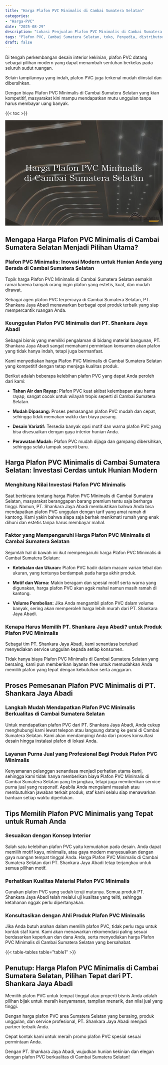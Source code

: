 ```yaml
---
title: "Harga Plafon PVC Minimalis di Cambai Sumatera Selatan"
categories: 
- "Harga-PVC"
date: "2025-08-29"
description: "Lokasi Penjualan Plafon PVC Minimalis di Cambai Sumatera Selatan untuk hunian, perkantoran, serta toko. Material berkualitas, pilihan motif, variasi warna menarik, beserta jasa pemasangan dikerjakan oleh tim ahli dan jaminan resmi!|Servis penjualan Plafon PVC Minimalis di Cambai Sumatera Selatan bagi keperluan rumah, office, maupun ritel, dengan material unggulan dan instalasi oleh teknisi ahli dan kepastian resmi.|Pilihan Plafon PVC Minimalis di Cambai Sumatera Selatan yang andal bagi tempat tinggal, office, dan toko, bersama material unggulan dan pemasangan oleh tim profesional serta garansi resmi.|Penjualan Plafon PVC Minimalis di Cambai Sumatera Selatan untuk tempat tinggal, kantor, dan ritel, dengan material unggulan dan penempatan ditangani oleh tim profesional, lengkap dengan kepastian resmi.}"
tags: "Plafon PVC, Cambai Sumatera Selatan, toko, Penyedia, distributor"
draft: false
---
```


Di tengah perkembangan desain interior kekinian, plafon PVC datang sebagai pilihan modern yang dapat menambah sentuhan berkelas pada seluruh sudut ruangan.

Selain tampilannya yang indah, plafon PVC juga terkenal mudah diinstal dan dibersihkan.

Dengan biaya Plafon PVC Minimalis di Cambai Sumatera Selatan yang kian kompetitif, masyarakat kini mampu mendapatkan mutu unggulan tanpa harus membayar uang banyak.

{{< toc >}}

![Harga Plafon PVC Minimalis di Cambai Sumatera Selatan](/images/Harga-PVC/Harga-Plafon-PVC-Minimalis-di-Cambai-Sumatera-Selatan.png)


## Mengapa Harga Plafon PVC Minimalis di Cambai Sumatera Selatan Menjadi Pilihan Utama?

### Plafon PVC Minimalis: Inovasi Modern untuk Hunian Anda yang Berada di Cambai Sumatera Selatan

Topik harga Plafon PVC Minimalis di Cambai Sumatera Selatan semakin ramai karena banyak orang ingin plafon yang estetis, kuat, dan mudah dirawat.

Sebagai agen plafon PVC terpercaya di Cambai Sumatera Selatan, PT. Shankara Jaya Abadi menawarkan berbagai opsi produk terbaik yang siap mempercantik ruangan Anda.

### Keunggulan Plafon PVC Minimalis dari PT. Shankara Jaya Abadi

Sebagai bisnis yang memiliki pengalaman di bidang material bangunan, PT. Shankara Jaya Abadi sangat memahami permintaan konsumen akan plafon yang tidak hanya indah, tetapi juga bermanfaat.

Kami menyediakan harga Plafon PVC Minimalis di Cambai Sumatera Selatan yang kompetitif dengan tetap menjaga kualitas produk.

Berikut adalah beberapa kelebihan plafon PVC yang dapat Anda peroleh dari kami:

- **Tahan Air dan Rayap:** Plafon PVC kuat akibat kelembapan atau hama rayap, sangat cocok untuk wilayah tropis seperti di Cambai Sumatera Selatan.

- **Mudah Dipasang:** Proses pemasangan plafon PVC mudah dan cepat, sehingga tidak memakan waktu dan biaya pasang.

- **Desain Variatif:** Tersedia banyak opsi motif dan warna plafon PVC yang bisa disesuaikan dengan gaya interior hunian Anda.

- **Perawatan Mudah:** Plafon PVC mudah dijaga dan gampang dibersihkan, sehingga selalu tampak seperti baru.

## Harga Plafon PVC Minimalis di Cambai Sumatera Selatan: Investasi Cerdas untuk Hunian Modern

### Menghitung Nilai Investasi Plafon PVC Minimalis

Saat berbicara tentang harga Plafon PVC Minimalis di Cambai Sumatera Selatan, masyarakat beranggapan barang premium tentu saja berharga tinggi. Namun, PT. Shankara Jaya Abadi membuktikan bahwa Anda bisa mendapatkan plafon PVC unggulan dengan tarif yang amat ramah di kantong. Kami yakin bahwa siapa saja berhak menikmati rumah yang enak dihuni dan estetis tanpa harus membayar mahal.

### Faktor yang Mempengaruhi Harga Plafon PVC Minimalis di Cambai Sumatera Selatan

Sejumlah hal di bawah ini ikut mempengaruhi harga Plafon PVC Minimalis di Cambai Sumatera Selatan:

- **Ketebalan dan Ukuran:** Plafon PVC hadir dalam macam varian tebal dan ukuran, yang tentunya berdampak pada harga akhir produk.

- **Motif dan Warna:** Makin beragam dan spesial motif serta warna yang digunakan, harga plafon PVC akan agak mahal namun masih ramah di kantong.

- **Volume Pembelian:** Jika Anda mengambil plafon PVC dalam volume banyak, sering akan memperoleh harga lebih murah dari PT. Shankara Jaya Abadi.

### Kenapa Harus Memilih PT. Shankara Jaya Abadi? untuk Produk Plafon PVC Minimalis

Sebagai tim PT. Shankara Jaya Abadi, kami senantiasa bertekad menyediakan service unggulan kepada setiap konsumen.

Tidak hanya biaya Plafon PVC Minimalis di Cambai Sumatera Selatan yang bersaing, kami pun memberikan layanan free untuk memudahkan Anda memilih plafon yang tepat dengan kebutuhan serta anggaran.

## Proses Pemesanan Plafon PVC Minimalis di PT. Shankara Jaya Abadi

### Langkah Mudah Mendapatkan Plafon PVC Minimalis Berkualitas di Cambai Sumatera Selatan

Untuk mendapatkan plafon PVC dari PT. Shankara Jaya Abadi, Anda cukup menghubungi kami lewat telepon atau langsung datang ke gerai di Cambai Sumatera Selatan. Kami akan mendampingi Anda dari proses konsultasi desain hingga instalasi plafon di lokasi Anda.

### Layanan Purna Jual yang Profesional Bagi Produk Plafon PVC Minimalis

Kenyamanan pelanggan senantiasa menjadi perhatian utama kami, sehingga kami tidak hanya memberikan biaya Plafon PVC Minimalis di Cambai Sumatera Selatan yang terjangkau, tetapi juga memberikan service purna jual yang responsif. Apabila Anda mengalami masalah atau membutuhkan jawaban terkait produk, staf kami selalu siap menawarkan bantuan setiap waktu diperlukan.

## Tips Memilih Plafon PVC Minimalis yang Tepat untuk Rumah Anda

### Sesuaikan dengan Konsep Interior

Salah satu kelebihan plafon PVC yaitu kemudahan pada desain. Anda dapat memilih motif kayu, minimalis, atau gaya modern menyesuaikan dengan gaya ruangan tempat tinggal Anda. Harga Plafon PVC Minimalis di Cambai Sumatera Selatan dari PT. Shankara Jaya Abadi tetap terjangkau untuk semua pilihan motif.

### Perhatikan Kualitas Material Plafon PVC Minimalis

Gunakan plafon PVC yang sudah teruji mutunya. Semua produk PT. Shankara Jaya Abadi telah melalui uji kualitas yang teliti, sehingga ketahanan nggak perlu dipertanyakan.

### Konsultasikan dengan Ahli Produk Plafon PVC Minimalis

Jika Anda butuh arahan dalam memilih plafon PVC, tidak perlu ragu untuk kontak staf kami. Kami akan menawarkan rekomendasi paling sesuai berdasarkan keperluan dan dana Anda, serta menyediakan harga Plafon PVC Minimalis di Cambai Sumatera Selatan yang bersahabat.

{{< table-tables table="table1" >}}

## Penutup: Harga Plafon PVC Minimalis di Cambai Sumatera Selatan, Pilihan Tepat dari PT. Shankara Jaya Abadi

Memilih plafon PVC untuk tempat tinggal atau properti bisnis Anda adalah pilihan bijak untuk meraih kenyamanan, tampilan menarik, dan nilai jual yang tinggi.

Dengan harga plafon PVC area Sumatera Selatan yang bersaing, produk unggulan, dan service profesional, PT. Shankara Jaya Abadi menjadi partner terbaik Anda.

Cepat kontak kami untuk meraih promo plafon PVC spesial sesuai permintaan Anda.

Dengan PT. Shankara Jaya Abadi, wujudkan hunian kekinian dan elegan dengan plafon PVC berkualitas di Cambai Sumatera Selatan!